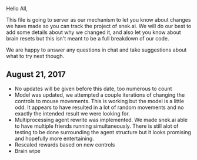 Hello All,

This file is going to server as our mechanism to let you know about changes we have made so you can track the project of snek.ai.
We will do our best to add some details about why we changed it, and also let you know about brain resets but this isn't meant to be 
a full breakdown of our code. 

We are happy to answer any questions in chat and take suggestions about what to try next though.


## August 21, 2017 ##
 * No updates will be given before this date, too numerous to count
 * Model was updated, we attempted a couple iterations of changing the controls to mouse movements. This is working but the model
 is a little odd. It appears to have resulted in a lot of random movements and no exactly the intended result we were looking for.
 * Multiprocessing agent rewrite was implemented. We made snek.ai able to have multiple friends running simultaneously. There is still
 alot of testing to be done surrounding the agent structure but it looks promising and hopefully more entertaining.
 * Rescaled rewards based on new controls
 * Brain wipe
